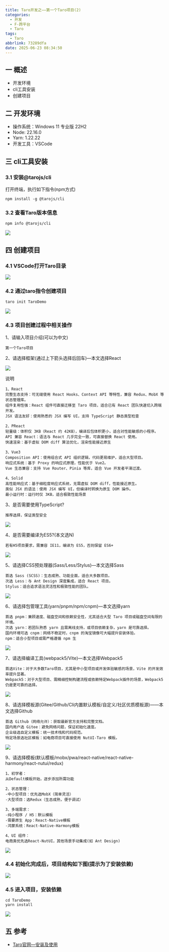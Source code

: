 ```yaml
---
title: Taro开发之——第一个Taro项目(2)
categories:
  - 开发
  - F-跨平台
  - Taro
tags:
  - Taro
abbrlink: 73289dfa
date: 2025-06-23 08:34:50
---
```

## 一 概述

* 开发环境
* cli工具安装
* 创建项目

<!--more-->

## 二 开发环境

* 操作系统：Windows 11 专业版 22H2
* Node: 22.16.0
* Yarn: 1.22.22
* 开发工具：VSCode

## 三 cli工具安装

### 3.1 安装@tarojs/cli

打开终端，执行如下指令(npm方式)

```
npm install -g @tarojs/cli
```

### 3.2 查看Taro版本信息

```
npm info @tarojs/cli
```

![][2]

## 四 创建项目

### 4.1 VSCode打开Taro目录

![][3]

### 4.2 通过taro指令创建项目

```
taro init TaroDemo
```

![][4]

### 4.3 项目创建过程中相关操作

1、请输入项目介绍(可以为中文)

```
第一个Taro项目
```

2、请选择框架(通过上下箭头选择后回车)—本文选择React

![][5]

说明

```
1、React
完整生态支持：可无缝使用 React Hooks、Context API 等特性，兼容 Redux、MobX 等状态管理库。
组件复用性强：React 组件可直接迁移至 Taro 项目，适合已有 React 团队快速切入跨端开发。
JSX 语法友好：使用熟悉的 JSX 编写 UI，支持 TypeScript 静态类型检查

2、PReact
轻量级：体积仅 3KB（React 约 42KB），编译后包体积更小，适合对性能敏感的小程序。
API 兼容 React：语法与 React 几乎完全一致，可直接替换 React 使用。
快速渲染：基于虚拟 DOM diff 算法优化，渲染性能接近原生

3、Vue3
Composition API：使用组合式 API 组织逻辑，代码更易维护，适合大型项目。
响应式系统：基于 Proxy 的响应式原理，性能优于 Vue2。
Vue 生态兼容：支持 Vue Router、Pinia 等库，适合 Vue 开发者平滑过渡。

4、Solid
高性能响应式：基于细粒度响应式系统，无需虚拟 DOM diff，性能接近原生。
类似 JSX 的语法：使用 JSX 编写 UI，但编译时转换为原生 DOM 操作。
最小运行时：运行时仅 3KB，适合极致性能场景
```

3、是否需要使用TypeScript?

```
推荐选择，保证类型安全
```

![][6]

4、是否需要编译为ES5?(本文选N)

```
若有H5项目要求，需兼容 IE11，编译为 ES5，否则保留 ES6+
```

![][7]

5、请选择CSS预处理器(Sass/Less/Stylus)—本文选择Sass

```
首选 Sass (SCSS)：生态成熟、功能全面，适合大多数项目。
次选 Less：与 Ant Design 深度集成，适合 React 项目。
Stylus：适合追求语法灵活性和极致性能的团队。
```

![][8]

6、请选择包管理工具(yarn/pnpm/npm/cnpm)—本文选择yarn

```
首选 pnpm：兼顾速度、磁盘空间和依赖安全性，尤其适合大型 Taro 项目或磁盘空间有限的环境。
次选 yarn：若团队熟悉 yarn 且需离线支持，或项目依赖复杂，yarn 是可靠选择。
国内环境可选 cnpm：网络不稳定时，cnpm 的淘宝镜像可大幅提升安装体验。
npm：适合小型项目或需严格遵循 npm 生
```

![][9]

7、请选择编译工具(webpack5/Vite)—本文选择Webpack5

```
首选Vite：对于大多数Taro项目，尤其是中小型项目或开发体验敏感的场景，Vite 的开发效率提升显著。
Webpack5：对于大型项目、需精细控制构建流程或依赖特定Webpack插件的场景，Webpack5仍是更可靠的选择。
```

![][10]

8、请选择模板源(Gitee/Github/Cli内置默认模板/自定义/社区优质模板源)——本文选择Github

```
首选 Github（网络允许）：获取最新官方支持和完整文档。
国内用户选 Gitee：避免网络问题，保证初始化速度。
企业级选自定义模板：统一技术栈和代码规范。
特定场景选社区模板：如电商项目可直接使用 NutUI-Taro 模板。
```

![][11]

9、请选择模板(默认模板/mobx/pwa/react-native/react-native-harmony/react-nutui/redux)

```
1、初学者：
从Default模板开始，逐步添加所需功能

2、状态管理：
-中小型项目：优先选MobX（简单灵活）
-大型项目：选Redux（生态成熟，便于调试）

3、多端需求：
-纯小程序 / H5：默认模板
-需要原生 App：React-Native模板
-鸿蒙系统：React-Native-Harmony模板

4、UI 组件：
电商类优先选React-NutUI，其他场景手动集成(如 Ant Design)
```

![][12]

### 4.4 初始化完成后，项目结构如下图(提示为了安装依赖)

![][13]

### 4.5 进入项目，安装依赖

```
cd TaroDemo
yarn install
```

![][14]

## 五 参考

* [Taro官网—安装及使用](https://docs.taro.zone/docs/GETTING-STARTED)





[1]:https://cdn.jsdelivr.net/gh/PGzxc/CDN/blog-taro/taro-2-demo-install-1.png
[2]:https://cdn.jsdelivr.net/gh/PGzxc/CDN/blog-taro/taro-2-demo-info-2.png
[3]:https://cdn.jsdelivr.net/gh/PGzxc/CDN/blog-taro/taro-2-vscode-open-3.png
[4]:https://cdn.jsdelivr.net/gh/PGzxc/CDN/blog-taro/taro-2-demo-init-4.png
[5]:https://cdn.jsdelivr.net/gh/PGzxc/CDN/blog-taro/taro-2-demo-lan-5.png
[6]:https://cdn.jsdelivr.net/gh/PGzxc/CDN/blog-taro/taro-2-demo-ts-6.png
[7]:https://cdn.jsdelivr.net/gh/PGzxc/CDN/blog-taro/taro-2-demo-es5-7.png
[8]:https://cdn.jsdelivr.net/gh/PGzxc/CDN/blog-taro/taro-2-demo-sass-8.png
[9]:https://cdn.jsdelivr.net/gh/PGzxc/CDN/blog-taro/taro-2-demo-yarn-9.png
[10]:https://cdn.jsdelivr.net/gh/PGzxc/CDN/blog-taro/taro-2-demo-build-10.png
[11]:https://cdn.jsdelivr.net/gh/PGzxc/CDN/blog-taro/taro-2-demo-temp-11.png
[12]:https://cdn.jsdelivr.net/gh/PGzxc/CDN/blog-taro/taro-2-demo-temp-12.png
[13]:https://cdn.jsdelivr.net/gh/PGzxc/CDN/blog-taro/taro-2-demo-struct-13.png
[14]:https://cdn.jsdelivr.net/gh/PGzxc/CDN/blog-taro/taro-2-demo-yarn-14.png